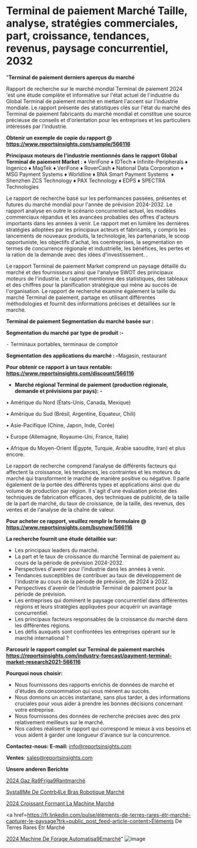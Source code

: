 # Terminal de paiement Marché Taille, analyse, stratégies commerciales, part, croissance, tendances, revenus, paysage concurrentiel, 2032

"<strong>Terminal de paiement derniers aperçus du marché</strong>

Rapport de recherche sur le marché mondial Terminal de paiement 2024 'est une étude complète et informative sur l'état actuel de l'industrie du Global Terminal de paiement marché en mettant l'accent sur l'industrie mondiale. Le rapport présente des statistiques clés sur l'état du marché des Terminal de paiement fabricants du marché mondial et constitue une source précieuse de conseils et d'orientation pour les entreprises et les particuliers intéressés par l'industrie.

<strong>Obtenir un exemple de copie du rapport @ <a href=https://www.reportsinsights.com/sample/566116>https://www.reportsinsights.com/sample/566116</a></strong>

<strong>Principaux moteurs de l'industrie mentionnés dans le rapport Global Terminal de paiement Market</strong> :
♦ VeriFone
♦ IDTech
♦ Infinite-Peripherals
♦ Ingenico
♦ MagTek
♦ VeriFone
♦ RoverCash
♦ National Data Corporation
♦ MSG Payment Systems
♦ Worldline
♦ BNA Smart Payment Systems 
♦ Shenzhen ZCS Technology
♦ PAX Technology
♦ EDPS
♦ SPECTRA Technologies

Le rapport de recherche basé sur les performances passées, présentes et futures du marché mondial pour l'année de prévision 2024-2032. Le rapport analyse en outre le scénario concurrentiel actuel, les modèles commerciaux répandus et les avancées probables des offres d'acteurs importants dans les années à venir. Le rapport met en lumière les dernières stratégies adoptées par les principaux acteurs et fabricants, y compris les lancements de nouveaux produits, la technologie, les partenariats, le scoop opportuniste, les objectifs d'achat, les coentreprises, la segmentation en termes de concurrence régionale et industrielle, les bénéfices, les pertes et la ration de la demande avec des idées d'investissement. .

Le rapport Terminal de paiement Market comprend un paysage détaillé du marché et des fournisseurs ainsi que l'analyse SWOT des principaux moteurs de l'industrie. Le rapport mentionne des statistiques, des tableaux et des chiffres pour la planification stratégique qui mène au succès de l'organisation. Le rapport de recherche examine également la taille du marché Terminal de paiement, partage en utilisant différentes méthodologies et fournit des informations précises et détaillées sur le marché.

<strong>Terminal de paiement Segmentation du marché basée sur :</strong>

<strong>Segmentation du marché par type de produit :-</strong>

⁃ Terminaux portables, terminaux de comptoir

<strong>Segmentation des applications du marché : -</strong>Magasin, restaurant

<strong>Pour obtenir ce rapport à un taux rentable: <a href=https://www.reportsinsights.com/discount/566116>https://www.reportsinsights.com/discount/566116</a></strong>
<ul>
  <li><strong>Marché régional Terminal de paiement (production régionale, demande et prévisions par pays): -</strong></li>
</ul>
• Amérique du Nord (États-Unis, Canada, Mexique)

• Amérique du Sud (Brésil, Argentine, Equateur, Chili)

• Asie-Pacifique (Chine, Japon, Inde, Corée)

• Europe (Allemagne, Royaume-Uni, France, Italie)

• Afrique du Moyen-Orient (Égypte, Turquie, Arabie saoudite, Iran) et plus encore.

Le rapport de recherche comprend l’analyse de différents facteurs qui affectent la croissance, les tendances, les contraintes et les moteurs du marché qui transforment le marché de manière positive ou négative. Il parle également de la portée des différents types et applications ainsi que du volume de production par région. Il s'agit d'une évaluation précise des techniques de fabrication efficaces, des techniques de publicité, de la taille de la part de marché, du taux de croissance, de la taille, des revenus, des ventes et de l'analyse de la chaîne de valeur.

<strong>Pour acheter ce rapport, veuillez remplir le formulaire @   <a href=https://www.reportsinsights.com/buynow/566116>https://www.reportsinsights.com/buynow/566116</a></strong>

<strong>La recherche fournit une étude détaillée sur:</strong>
<ul>
  <li>Les principaux leaders du marché.</li>
  <li>La part et le taux de croissance du marché Terminal de paiement au cours de la période de prévision 2024-2032.</li>
  <li>Perspectives d'avenir pour l'industrie dans les années à venir.</li>
  <li>Tendances susceptibles de contribuer au taux de développement de l'industrie au cours de la période de prévision, de 2024 à 2032.</li>
  <li>Perspectives d'avenir de l'industrie Terminal de paiement pour la période de prévision.</li>
  <li>Les entreprises qui dominent le paysage concurrentiel dans différentes régions et leurs stratégies appliquées pour acquérir un avantage concurrentiel.</li>
  <li>Les principaux facteurs responsables de la croissance du marché dans les différentes régions.</li>
  <li>Les défis auxquels sont confrontées les entreprises opérant sur le marché international ?</li>
</ul>

<strong>Parcourir le rapport complet sur Terminal de paiement marchés <a href=https://reportsinsights.com/industry-forecast/payment-terminal-market-research2021-566116>https://reportsinsights.com/industry-forecast/payment-terminal-market-research2021-566116</a></strong>

<strong>Pourquoi nous choisir:</strong>
<ul>
  <li>Nous fournissons des rapports enrichis de données de marché et d'études de consommation qui vous mènent au succès.</li>
  <li>Nous donnons un accès instantané, sans plus tarder, à des informations cruciales pour vous aider à prendre les bonnes décisions concernant votre entreprise.</li>
  <li>Nous fournissons des données de recherche précises avec des prix relativement meilleurs sur le marché.</li>
  <li>Nos cadres réalisent le rapport qui correspond le mieux à vos besoins et vous aident à garder une longueur d'avance sur la concurrence.</li>
</ul>
<strong>Contactez-nous:
</strong><strong>E-mail:</strong> <a href=mailto:info@reportsinsights.com>info@reportsinsights.com</a>

<strong>Ventes</strong>: <a href=mailto:sales@reportsinsights.com>sales@reportsinsights.com</a>

<strong>Unsere anderen Berichte</strong>

<a href=https://www.linkedin.com/pulse/2024-gaz-r%C3%A9frig%C3%A9rantmarch%C3%A9-aper%C3%A7us-de-lindustrie-bonbc/>2024 Gaz Ra9Friga9Rantmarché</a>

<a href=https://www.linkedin.com/pulse/syst%C3%A8me-de-contr%C3%B4le-bras-robotique-march%C3%A9-sdxic/>Systa8Me De Contrb4Le Bras Robotique Marché</a>

<a href=https://www.linkedin.com/pulse/2024-croissant-formant-la-machine-marché-partager-2phwc/>2024 Croissant Formant La Machine Marché</a>

<a href=https://fr.linkedin.com/pulse/éléments-de-terres-rares-étr-marché-capturer-le-paysage?trk=public_post_feed-article-content>Éléments De Terres Rares Étr Marché</a>

<a href=https://www.linkedin.com/pulse/2024-machine-de-forage-automatis%C3%A9emarch%C3%A9-odcnf/>2024 Machine De Forage Automatisa9Emarché</a>"
![image](https://github.com/daminid12/RItrends/assets/158430485/cbcc3aba-5ea8-4bca-98c1-e761598dc398)
